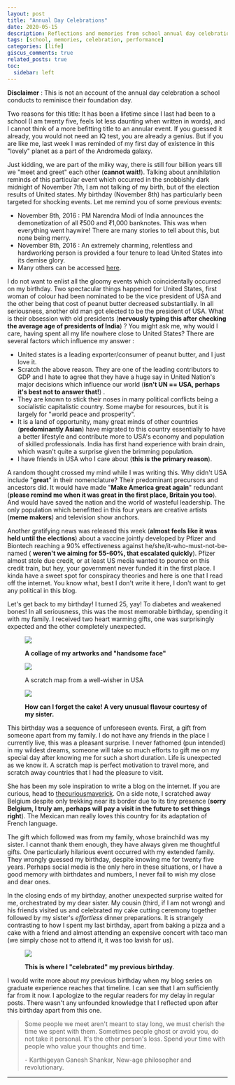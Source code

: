 ```yaml
---
layout: post
title: "Annual Day Celebrations"
date: 2020-05-15
description: Reflections and memories from school annual day celebrations
tags: [school, memories, celebration, performance]
categories: [life]
giscus_comments: true
related_posts: true
toc:
  sidebar: left
---
```


**Disclaimer** : This is not an account of the annual day celebration a school conducts to reminisce their foundation day.

Two reasons for this title: It has been a lifetime since I last had been to a school (I am twenty five, feels lot less daunting when written in words), and I cannot think of a more befitting title to an annular event. If you guessed it already, you would not need an IQ test, you are already a genius. But if you are like me, last week I was reminded of my first day of existence in this "lovely" planet as a part of the Andromeda galaxy.

Just kidding, we are part of the milky way, there is still four billion years till we "meet and greet" each other (**cannot wait!**). Talking about annihilation reminds of this particular event which occurred in the snobbishly dark midnight of November 7th, I am not talking of my birth, but of the election results of United states. My birthday (November 8th) has particularly been targeted for shocking events. Let me remind you of some previous events:

- November 8th, 2016 :  PM Narendra Modi of India announces the demonetization of all ₹500 and ₹1,000 banknotes. This was when everything went haywire! There are many stories to tell about this, but none being merry.
- November 8th, 2016 : An extremely charming, relentless and hardworking person is provided a four tenure to lead United States into its demise glory.
- Many others can be accessed [here](https://www.onthisday.com/events/november/8).

I do not want to enlist all the gloomy events which coincidentally occurred on my birthday. Two spectacular things happened for United States, first woman of colour had been nominated to be the vice president of USA and the other being that cost of peanut butter decreased substantially. In all seriousness, another old man got elected to be the president of USA. What is their obsession with old presidents (**nervously typing this after checking the average age of presidents of India**) ? You might ask me, why would I care, having spent all my life nowhere close to United States? There are several factors which influence my answer :

- United states is a leading exporter/consumer of peanut butter, and I just love it.
- Scratch the above reason. They are one of the leading contributors to GDP and I hate to agree that they have a huge say in United Nation's major decisions which influence our world (**isn't UN == USA, perhaps it's best not to answer that!**) .
- They are known to stick their noses in many political conflicts being a socialistic capitalistic country. Some maybe for resources, but it is largely for "world peace and prosperity".
- It is a land of opportunity, many great minds of other countries (**predominantly Asian**) have migrated to this country essentially to have a better lifestyle and contribute more to USA's economy and population of skilled professionals. India has first hand experience with brain drain, which wasn't quite a surprise given the brimming population.
- I have friends in USA who I care about (**this is the primary reason**).

A random thought crossed my mind while I was writing this. Why didn't USA include "**great**" in their nomenclature? Their predominant precursors and ancestors did. It would have made "**Make America great again**" redundant (**please remind me when it was great in the first place, Britain you too**). And would have saved the nation and the world of wasteful leadership. The only population which benefitted in this four years are creative artists (**meme makers**) and television show anchors.

Another gratifying news was released this week (**almost feels like it was held until the elections**) about a vaccine jointly developed by Pfizer and Biontech reaching a 90% effectiveness against he/she/it-who-must-not-be-named ( **weren't we aiming for 55-60%, that escalated quickly**). Pfizer almost stole due credit, or at least US media wanted to pounce on this credit train, but hey, your government never funded it in the first place. I kinda have a sweet spot for conspiracy theories and here is one that I read off the internet. You know what, best I don't write it here, I don't want to get any political in this blog.

Let's get back to my birthday! I turned 25, yay! To diabetes and weakened bones! In all seriousness, this was the most memorable birthday, spending it with my family. I received two heart warming gifts, one was surprisingly expected and the other completely unexpected.

<figure>

![](/assets/img/posts/img_20201108_143500.jpg)

<figcaption>

**A collage of my artworks and "handsome face"**

</figcaption>

</figure>

<figure>

![](/assets/img/posts/img_20201108_150259.jpg)

<figcaption>

A scratch map from a well-wisher in USA

</figcaption>

</figure>

<figure>

![](/assets/img/posts/img_20201108_194003.jpg)

<figcaption>

**How can I forget the cake! A very unusual flavour courtesy of my sister.**

</figcaption>

</figure>

This birthday was a sequence of unforeseen events. First, a gift from someone apart from my family. I do not have any friends in the place I currently live, this was a pleasant surprise. I never fathomed (pun intended) in my wildest dreams, someone will take so much efforts to gift me on my special day after knowing me for such a short duration. Life is unexpected as we know it. A scratch map is perfect motivation to travel more, and scratch away countries that I had the pleasure to visit.

She has been my sole inspiration to write a blog on the internet. If you are curious, head to [thecuriousmaverick](https://www.bsoundarya.com/). On a side note, I scratched away Belgium despite only trekking near its border due to its tiny presence (**sorry Belgium, I truly am, perhaps will pay a visit in the future to set things right**). The Mexican man really loves this country for its adaptation of French language.

The gift which followed was from my family, whose brainchild was my sister. I cannot thank them enough, they have always given me thoughtful gifts. One particularly hilarious event occurred with my extended family. They wrongly guessed my birthday, despite knowing me for twenty five years. Perhaps social media is the only hero in these situations, or I have a good memory with birthdates and numbers, I never fail to wish my close and dear ones.

In the closing ends of my birthday, another unexpected surprise waited for me, orchestrated by my dear sister. My cousin (third, if I am not wrong) and his friends visited us and celebrated my cake cutting ceremony together followed by my sister's _effortless_ dinner preparations. It is strangely contrasting to how I spent my last birthday, apart from baking a pizza and a cake with a friend and almost attending an expensive concert with taco man (we simply chose not to attend it, it was too lavish for us).

<figure>

![](/assets/img/posts/img_20200506_192027.jpg)

<figcaption>

**This is where I "celebrated" my previous birthday**.

</figcaption>

</figure>

I would write more about my previous birthday when my blog series on graduate experience reaches that timeline. I can see that I am sufficiently far from it now. I apologize to the regular readers for my delay in regular posts. There wasn't any unfounded knowledge that I reflected upon after this birthday apart from this one.

> Some people we meet aren't meant to stay long, we must cherish the time we spent with them. Sometimes people ghost or avoid you, do not take it personal. It's the other person's loss. Spend your time with people who value your thoughts and time.
> 
> \- Karthigeyan Ganesh Shankar, New-age philosopher and revolutionary.

* * *

